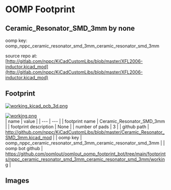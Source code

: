 # OOMP Footprint  
## Ceramic_Resonator_SMD_3mm  by none  
  
oomp key: oomp_nppc_ceramic_resonator_smd_3mm_ceramic_resonator_smd_3mm  
  
source repo at: [http://gitlab.com/nppc/KiCadCustomLibs/blob/master/XFL2006-inductor.kicad_mod](http://gitlab.com/nppc/KiCadCustomLibs/blob/master/XFL2006-inductor.kicad_mod)  
## Footprint  
  
[![working_kicad_pcb_3d.png](working_kicad_pcb_3d_600.png)](working_kicad_pcb_3d.png)  
  
[![working.png](working_600.png)](working.png)  
| name | value | 
| --- | --- | 
| footprint name | Ceramic_Resonator_SMD_3mm | 
| footprint description | None | 
| number of pads | 3 | 
| github path | http://github.com/nppc/KiCadCustomLibs/blob/master/Ceramic_Resonator_SMD_3mm.kicad_mod | 
| oomp key | oomp_nppc_ceramic_resonator_smd_3mm_ceramic_resonator_smd_3mm | 
| oomp bot github | https://github.com/oomlout/oomlout_oomp_footprint_bot/tree/main/footprints/nppc_ceramic_resonator_smd_3mm_ceramic_resonator_smd_3mm/working | 
## Images  
